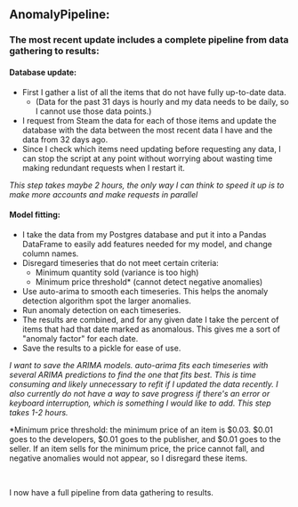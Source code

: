 ## AnomalyPipeline:
### The most recent update includes a complete pipeline from data gathering to results:
#### Database update:
  * First I gather a list of all the items that do not have fully up-to-date data.
    * (Data for the past 31 days is hourly and my data needs to be daily, so I cannot use those data points.)
  * I request from Steam the data for each of those items and update the database with the data between the most recent data 
  I have and the data from 32 days ago.
  * Since I check which items need updating before requesting any data, I can stop the script at any point without worrying
  about wasting time making redundant requests when I restart it.

_This step takes maybe 2 hours, the only way I can think to speed it up is to make more accounts and make requests in parallel_
  
#### Model fitting:
  * I take the data from my Postgres database and put it into a Pandas DataFrame to easily add features needed for my model,
  and change column names.
  * Disregard timeseries that do not meet certain criteria:
    * Minimum quantity sold (variance is too high)
    * Minimum price threshold* (cannot detect negative anomalies)
  * Use auto-arima to smooth each timeseries. This helps the anomaly detection algorithm spot the larger anomalies.
  * Run anomaly detection on each timeseries.
  * The results are combined, and for any given date I take the percent of items that had that date marked as anomalous.
  This gives me a sort of "anomaly factor" for each date.
  * Save the results to a pickle for ease of use.

_I want to save the ARIMA models. auto-arima fits each timeseries with several ARIMA predictions to find the one that fits best. This is time consuming and likely unnecessary to refit if I updated the data recently.
I also currently do not have a way to save progress if there's an error or keyboard interruption,
which is something I would like to add. This step takes 1-2 hours._

*Minimum price threshold: the minimum price of an item is $0.03. $0.01 goes to the developers, $0.01 goes to the publisher,
and $0.01 goes to the seller. If an item sells for the minimum price, the price cannot fall, and negative anomalies would not
appear, so I disregard these items.

<br>

I now have a full pipeline from data gathering to results.
